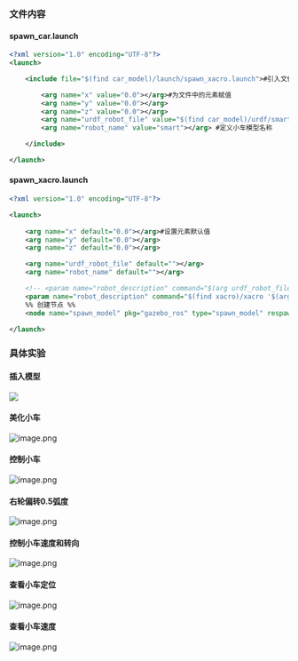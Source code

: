 ---
---


### 文件内容
#### spawn_car.launch
```xml
<?xml version="1.0" encoding="UTF-8"?>
<launch>

    <include file="$(find car_model)/launch/spawn_xacro.launch">#引入文件

        <arg name="x" value="0.0"></arg>#为文件中的元素赋值
        <arg name="y" value="0.0"></arg>
        <arg name="z" value="0.0"></arg>
        <arg name="urdf_robot_file" value="$(find car_model)/urdf/smart.xacro"></arg> #定义小车模型位置
        <arg name="robot_name" value="smart"></arg> #定义小车模型名称

    </include>

</launch>
```

#### spawn_xacro.launch

```xml
<?xml version="1.0" encoding="UTF-8"?>

<launch>
    
    <arg name="x" default="0.0"></arg>#设置元素默认值
    <arg name="y" default="0.0"></arg>
    <arg name="z" default="0.0"></arg>

    <arg name="urdf_robot_file" default=""></arg>
    <arg name="robot_name" default=""></arg>

    <!-- <param name="robot_description" command="$(arg urdf_robot_file)"/> -->
    <param name="robot_description" command="$(find xacro)/xacro '$(arg urdf_robot_file)' roboname:='smart'" />#获取机器人模型
	%% 创建节点 %%
    <node name="spawn_model" pkg="gazebo_ros" type="spawn_model" respawn="false" output="screen" args="-urdf -x $(arg x) -y $(arg y) -z $(arg z) -model $(arg robot_name) -param robot_description"></node>

</launch>
```

### 具体实验
#### 插入模型

![](https://cdn.jsdelivr.net/gh/Thomas333333/MyPostImage/Images/20231024134837.png)
#### 美化小车
![image.png](https://cdn.jsdelivr.net/gh/Thomas333333/MyPostImage/Images/20231024141333.png)

#### 控制小车
![image.png](https://cdn.jsdelivr.net/gh/Thomas333333/MyPostImage/Images/20231024141832.png)

#### 右轮偏转0.5弧度
![image.png](https://cdn.jsdelivr.net/gh/Thomas333333/MyPostImage/Images/20231024141855.png)

#### 控制小车速度和转向
![image.png](https://cdn.jsdelivr.net/gh/Thomas333333/MyPostImage/Images/20231024142335.png)

#### 查看小车定位
![image.png](https://cdn.jsdelivr.net/gh/Thomas333333/MyPostImage/Images/20231024142604.png)

#### 查看小车速度
![image.png](https://cdn.jsdelivr.net/gh/Thomas333333/MyPostImage/Images/20231024142640.png)
